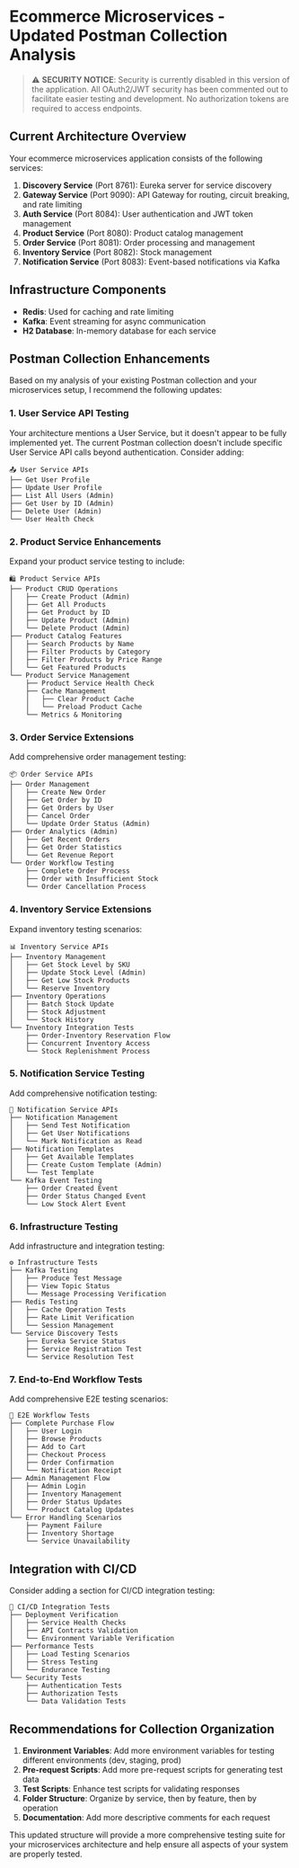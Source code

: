 # Ecommerce Microservices - Updated Postman Collection Analysis

> ⚠️ **SECURITY NOTICE**: Security is currently disabled in this version of the application. All OAuth2/JWT security has been commented out to facilitate easier testing and development. No authorization tokens are required to access endpoints.

## Current Architecture Overview

Your ecommerce microservices application consists of the following services:

1. **Discovery Service** (Port 8761): Eureka server for service discovery
2. **Gateway Service** (Port 9090): API Gateway for routing, circuit breaking, and rate limiting
3. **Auth Service** (Port 8084): User authentication and JWT token management
4. **Product Service** (Port 8080): Product catalog management
5. **Order Service** (Port 8081): Order processing and management
6. **Inventory Service** (Port 8082): Stock management
7. **Notification Service** (Port 8083): Event-based notifications via Kafka

## Infrastructure Components

- **Redis**: Used for caching and rate limiting
- **Kafka**: Event streaming for async communication
- **H2 Database**: In-memory database for each service

## Postman Collection Enhancements

Based on my analysis of your existing Postman collection and your microservices setup, I recommend the following updates:

### 1. User Service API Testing

Your architecture mentions a User Service, but it doesn't appear to be fully implemented yet. The current Postman collection doesn't include specific User Service API calls beyond authentication. Consider adding:

```
📤 User Service APIs
├── Get User Profile
├── Update User Profile
├── List All Users (Admin)
├── Get User by ID (Admin)
├── Delete User (Admin)
└── User Health Check
```

### 2. Product Service Enhancements

Expand your product service testing to include:

```
🛍️ Product Service APIs
├── Product CRUD Operations
│   ├── Create Product (Admin)
│   ├── Get All Products
│   ├── Get Product by ID
│   ├── Update Product (Admin)
│   └── Delete Product (Admin)
├── Product Catalog Features
│   ├── Search Products by Name
│   ├── Filter Products by Category
│   ├── Filter Products by Price Range
│   └── Get Featured Products
└── Product Service Management
    ├── Product Service Health Check
    ├── Cache Management
    │   ├── Clear Product Cache
    │   └── Preload Product Cache
    └── Metrics & Monitoring
```

### 3. Order Service Extensions

Add comprehensive order management testing:

```
📦 Order Service APIs
├── Order Management
│   ├── Create New Order
│   ├── Get Order by ID
│   ├── Get Orders by User
│   ├── Cancel Order
│   └── Update Order Status (Admin)
├── Order Analytics (Admin)
│   ├── Get Recent Orders
│   ├── Get Order Statistics
│   └── Get Revenue Report
└── Order Workflow Testing
    ├── Complete Order Process
    ├── Order with Insufficient Stock
    └── Order Cancellation Process
```

### 4. Inventory Service Extensions

Expand inventory testing scenarios:

```
📊 Inventory Service APIs
├── Inventory Management
│   ├── Get Stock Level by SKU
│   ├── Update Stock Level (Admin)
│   ├── Get Low Stock Products
│   └── Reserve Inventory
├── Inventory Operations
│   ├── Batch Stock Update
│   ├── Stock Adjustment
│   └── Stock History
└── Inventory Integration Tests
    ├── Order-Inventory Reservation Flow
    ├── Concurrent Inventory Access
    └── Stock Replenishment Process
```

### 5. Notification Service Testing

Add comprehensive notification testing:

```
🔔 Notification Service APIs
├── Notification Management
│   ├── Send Test Notification
│   ├── Get User Notifications
│   └── Mark Notification as Read
├── Notification Templates
│   ├── Get Available Templates
│   ├── Create Custom Template (Admin)
│   └── Test Template
└── Kafka Event Testing
    ├── Order Created Event
    ├── Order Status Changed Event
    └── Low Stock Alert Event
```

### 6. Infrastructure Testing

Add infrastructure and integration testing:

```
⚙️ Infrastructure Tests
├── Kafka Testing
│   ├── Produce Test Message
│   ├── View Topic Status
│   └── Message Processing Verification
├── Redis Testing
│   ├── Cache Operation Tests
│   ├── Rate Limit Verification
│   └── Session Management
└── Service Discovery Tests
    ├── Eureka Service Status
    ├── Service Registration Test
    └── Service Resolution Test
```

### 7. End-to-End Workflow Tests

Add comprehensive E2E testing scenarios:

```
🔄 E2E Workflow Tests
├── Complete Purchase Flow
│   ├── User Login
│   ├── Browse Products
│   ├── Add to Cart
│   ├── Checkout Process
│   ├── Order Confirmation
│   └── Notification Receipt
├── Admin Management Flow
│   ├── Admin Login
│   ├── Inventory Management
│   ├── Order Status Updates
│   └── Product Catalog Updates
└── Error Handling Scenarios
    ├── Payment Failure
    ├── Inventory Shortage
    └── Service Unavailability
```

## Integration with CI/CD

Consider adding a section for CI/CD integration testing:

```
🚀 CI/CD Integration Tests
├── Deployment Verification
│   ├── Service Health Checks
│   ├── API Contracts Validation
│   └── Environment Variable Verification
├── Performance Tests
│   ├── Load Testing Scenarios
│   ├── Stress Testing
│   └── Endurance Testing
└── Security Tests
    ├── Authentication Tests
    ├── Authorization Tests
    └── Data Validation Tests
```

## Recommendations for Collection Organization

1. **Environment Variables**: Add more environment variables for testing different environments (dev, staging, prod)
2. **Pre-request Scripts**: Add more pre-request scripts for generating test data
3. **Test Scripts**: Enhance test scripts for validating responses
4. **Folder Structure**: Organize by service, then by feature, then by operation
5. **Documentation**: Add more descriptive comments for each request

This updated structure will provide a more comprehensive testing suite for your microservices architecture and help ensure all aspects of your system are properly tested.
